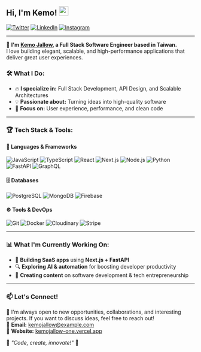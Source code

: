 ## Hi, I'm Kemo! <img src="https://media.giphy.com/media/hvRJCLFzcasrR4ia7z/giphy.gif" width="25px">

[![Twitter](https://img.shields.io/badge/-Twitter-1DA1F2?style=flat-square&logo=twitter&logoColor=white)](https://twitter.com/kemojallow)
[![LinkedIn](https://img.shields.io/badge/-LinkedIn-0077B5?style=flat-square&logo=linkedin&logoColor=white)](https://www.linkedin.com/in/kemo-jallow-379b59103/)
[![Instagram](https://img.shields.io/badge/-Instagram-E4405F?style=flat-square&logo=instagram&logoColor=white)](https://www.instagram.com/kemo_jallow/)

---

🚀 **I'm [Kemo Jallow](https://kemojallow-one.vercel.app/), a Full Stack Software Engineer based in Taiwan.**  
I love building elegant, scalable, and high-performance applications that deliver great user experiences.  

### 🛠️ What I Do:
- 🔥 **I specialize in:** Full Stack Development, API Design, and Scalable Architectures  
- 💡 **Passionate about:** Turning ideas into high-quality software  
- 🎨 **Focus on:** User experience, performance, and clean code  

---

### 🏆 **Tech Stack & Tools:**
#### 🚀 **Languages & Frameworks**
![JavaScript](https://img.shields.io/badge/-JavaScript-F7DF1E?style=flat-square&logo=javascript&logoColor=black)
![TypeScript](https://img.shields.io/badge/-TypeScript-3178C6?style=flat-square&logo=typescript&logoColor=white)
![React](https://img.shields.io/badge/-React-61DAFB?style=flat-square&logo=react&logoColor=black)
![Next.js](https://img.shields.io/badge/-Next.js-000000?style=flat-square&logo=nextdotjs&logoColor=white)
![Node.js](https://img.shields.io/badge/-Node.js-339933?style=flat-square&logo=nodedotjs&logoColor=white)
![Python](https://img.shields.io/badge/-Python-3776AB?style=flat-square&logo=python&logoColor=white)
![FastAPI](https://img.shields.io/badge/-FastAPI-009688?style=flat-square&logo=fastapi&logoColor=white)
![GraphQL](https://img.shields.io/badge/-GraphQL-E10098?style=flat-square&logo=graphql&logoColor=white)

#### 🗄️ **Databases**
![PostgreSQL](https://img.shields.io/badge/-PostgreSQL-336791?style=flat-square&logo=postgresql&logoColor=white)
![MongoDB](https://img.shields.io/badge/-MongoDB-47A248?style=flat-square&logo=mongodb&logoColor=white)
![Firebase](https://img.shields.io/badge/-Firebase-FFCA28?style=flat-square&logo=firebase&logoColor=black)

#### ⚙️ **Tools & DevOps**
![Git](https://img.shields.io/badge/-Git-F05032?style=flat-square&logo=git&logoColor=white)
![Docker](https://img.shields.io/badge/-Docker-2496ED?style=flat-square&logo=docker&logoColor=white)
![Cloudinary](https://img.shields.io/badge/-Cloudinary-3448C5?style=flat-square&logo=cloudinary&logoColor=white)
![Stripe](https://img.shields.io/badge/-Stripe-008CDD?style=flat-square&logo=stripe&logoColor=white)

---

### 📊 **What I'm Currently Working On:**
- 🚀 **Building SaaS apps** using **Next.js + FastAPI**
- 🔍 **Exploring AI & automation** for boosting developer productivity
- 🎥 **Creating content** on software development & tech entrepreneurship

---

### 📫 **Let's Connect!**
💬 I'm always open to new opportunities, collaborations, and interesting projects. If you want to discuss ideas, feel free to reach out!  
📩 **Email:** [kemojallow@example.com](mailto:kemojallow@example.com)  
🔗 **Website:** [kemojallow-one.vercel.app](https://kemojallow-one.vercel.app/)  

🚀 *"Code, create, innovate!"* 🚀
